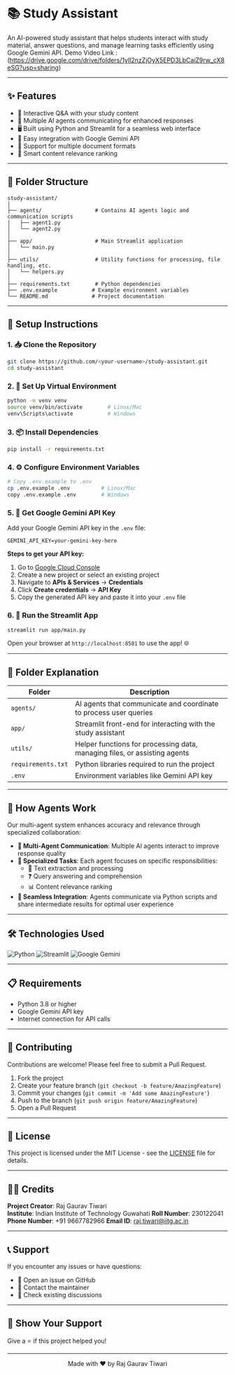 # 📚 Study Assistant

An AI-powered study assistant that helps students interact with study material, answer questions, and manage learning tasks efficiently using Google Gemini API.
Demo Video Link : 
(https://drive.google.com/drive/folders/1yIl2nzZjOyX5EPD3LbCaiZ9rw_cX8eSG?usp=sharing)

---

## ✨ Features

- 🤖 Interactive Q&A with your study content
- 👥 Multiple AI agents communicating for enhanced responses
- 🖥️ Built using Python and Streamlit for a seamless web interface
- 🔌 Easy integration with Google Gemini API
- 📄 Support for multiple document formats
- 🎯 Smart content relevance ranking

---

## 📁 Folder Structure

```
study-assistant/
│
├── agents/                 # Contains AI agents logic and communication scripts
│   ├── agent1.py
│   └── agent2.py
│
├── app/                    # Main Streamlit application
│   └── main.py
│
├── utils/                  # Utility functions for processing, file handling, etc.
│   └── helpers.py
│
├── requirements.txt        # Python dependencies
├── .env.example           # Example environment variables
└── README.md              # Project documentation
```

---

## 🚀 Setup Instructions

### 1. 📥 Clone the Repository
```bash
git clone https://github.com/<your-username>/study-assistant.git
cd study-assistant
```

### 2. 🐍 Set Up Virtual Environment
```bash
python -m venv venv
source venv/bin/activate        # Linux/Mac
venv\Scripts\activate           # Windows
```

### 3. 📦 Install Dependencies
```bash
pip install -r requirements.txt
```

### 4. ⚙️ Configure Environment Variables
```bash
# Copy .env.example to .env
cp .env.example .env          # Linux/Mac
copy .env.example .env        # Windows
```

### 5. 🔑 Get Google Gemini API Key

Add your Google Gemini API key in the `.env` file:
```env
GEMINI_API_KEY=your-gemini-key-here
```

**Steps to get your API key:**
1. Go to [Google Cloud Console](https://console.cloud.google.com/)
2. Create a new project or select an existing project
3. Navigate to **APIs & Services** → **Credentials**
4. Click **Create credentials** → **API Key**
5. Copy the generated API key and paste it into your `.env` file

### 6. 🎯 Run the Streamlit App
```bash
streamlit run app/main.py
```

Open your browser at `http://localhost:8501` to use the app! 🌐

---

## 📂 Folder Explanation

| Folder | Description |
|--------|-------------|
| `agents/` | AI agents that communicate and coordinate to process user queries |
| `app/` | Streamlit front-end for interacting with the study assistant |
| `utils/` | Helper functions for processing data, managing files, or assisting agents |
| `requirements.txt` | Python libraries required to run the project |
| `.env` | Environment variables like Gemini API key |

---

## 🤖 How Agents Work

Our multi-agent system enhances accuracy and relevance through specialized collaboration:

- **🔄 Multi-Agent Communication**: Multiple AI agents interact to improve response quality
- **🎯 Specialized Tasks**: Each agent focuses on specific responsibilities:
  - 📝 Text extraction and processing
  - ❓ Query answering and comprehension
  - 📊 Content relevance ranking
- **🔗 Seamless Integration**: Agents communicate via Python scripts and share intermediate results for optimal user experience

---

## 🛠️ Technologies Used

![Python](https://img.shields.io/badge/Python-3.8+-blue?style=flat&logo=python)
![Streamlit](https://img.shields.io/badge/Streamlit-1.28+-red?style=flat&logo=streamlit)
![Google Gemini](https://img.shields.io/badge/Google%20Gemini-API-yellow?style=flat&logo=google)

---

## 📋 Requirements

- Python 3.8 or higher
- Google Gemini API key
- Internet connection for API calls

---

## 🤝 Contributing

Contributions are welcome! Please feel free to submit a Pull Request.

1. Fork the project
2. Create your feature branch (`git checkout -b feature/AmazingFeature`)
3. Commit your changes (`git commit -m 'Add some AmazingFeature'`)
4. Push to the branch (`git push origin feature/AmazingFeature`)
5. Open a Pull Request

---

## 📄 License

This project is licensed under the MIT License - see the [LICENSE](LICENSE) file for details.

---

## 👨‍💻 Credits

**Project Creator**: Raj Gaurav Tiwari  
**Institute**: Indian Institute of Technology Guwahati 
**Roll Number**: 230122041  
**Phone Number**: +91 9667782966
**Email ID**: raj.tiwari@iitg.ac.in



---

## 📞 Support

If you encounter any issues or have questions:
- 🐛 Open an issue on GitHub
- 📧 Contact the maintainer
- 💬 Check existing discussions

---

## 🌟 Show Your Support

Give a ⭐️ if this project helped you!

---

<div align="center">
  Made with ❤️ by Raj Gaurav Tiwari
</div>
